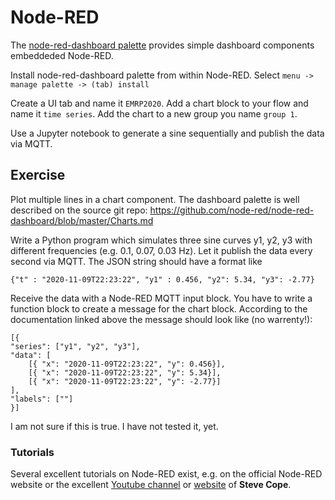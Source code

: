 # Node-RED



The [node-red-dashboard palette](https://flows.nodered.org/node/node-red-dashboard) provides simple dashboard components embeddeded Node-RED. 

Install node-red-dashboard palette from within Node-RED. Select `menu -> manage palette -> (tab) install`

Create a UI tab and name it `EMRP2020`. Add a chart block to your flow and name it `time series`. Add the chart to a new group you name `group 1`.

Use a Jupyter notebook to generate a sine sequentially and publish the data via MQTT. 




## Exercise

Plot multiple lines in a chart component. The dashboard palette is well described on the source git repo:
https://github.com/node-red/node-red-dashboard/blob/master/Charts.md

Write a Python program which simulates three sine curves y1, y2, y3 with different frequencies (e.g. 0.1, 0.07, 0.03 Hz). 
Let it publish the data every second via MQTT. The JSON string should have a format like 
```
{"t" : "2020-11-09T22:23:22", "y1" : 0.456, "y2": 5.34, "y3": -2.77}
```

Receive the data with a Node-RED MQTT input block. You have to write a function block to create a message for the chart block. 
According to the documentation linked above the message should look like (no warrenty!):

```
[{
"series": ["y1", "y2", "y3"],
"data": [
    [{ "x": "2020-11-09T22:23:22", "y": 0.456}],
    [{ "x": "2020-11-09T22:23:22", "y": 5.34}],
    [{ "x": "2020-11-09T22:23:22", "y": -2.77}]
],
"labels": [""]
}]
```

I am not sure if this is true. I have not tested it, yet.



### Tutorials

Several excellent tutorials on Node-RED exist, e.g. on the official Node-RED website or the excellent [Youtube channel](https://www.youtube.com/user/stevecope) or [website](http://www.steves-internet-guide.com/)  of **Steve Cope**.




